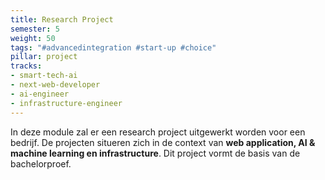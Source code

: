 ```yaml
---
title: Research Project
semester: 5
weight: 50
tags: "#advancedintegration #start-up #choice"
pillar: project
tracks:
- smart-tech-ai
- next-web-developer
- ai-engineer
- infrastructure-engineer
---
```


In deze module zal er een research project uitgewerkt worden voor een bedrijf. De projecten situeren zich in de context van **web application, AI & machine learning en infrastructure**. Dit project vormt de basis van de bachelorproef.
